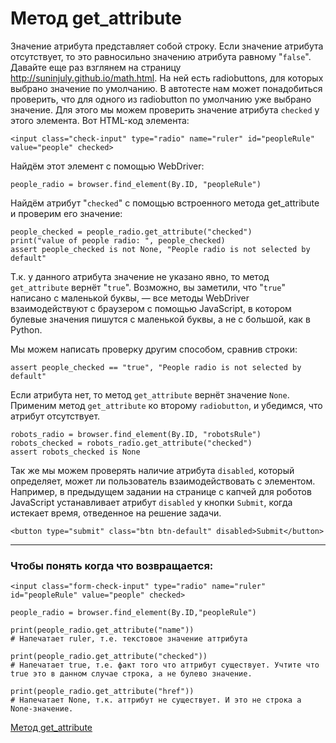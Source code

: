 # Метод get_attribute

Значение атрибута представляет собой строку. Если значение атрибута отсутствует, то это равносильно значению атрибута равному "`false`". Давайте еще раз взглянем на страницу http://suninjuly.github.io/math.html. На ней есть radiobuttons, для которых выбрано значение по умолчанию. В автотесте нам может понадобиться проверить, что для одного из radiobutton по умолчанию уже выбрано значение. Для этого мы можем проверить значение атрибута `checked` у этого элемента. Вот HTML-код элемента:

`<input class="check-input" type="radio" name="ruler" id="peopleRule" value="people" checked>`

Найдём этот элемент с помощью WebDriver:

`people_radio = browser.find_element(By.ID, "peopleRule")`

Найдём атрибут "`checked`" с помощью встроенного метода get_attribute и проверим его значение:

```
people_checked = people_radio.get_attribute("checked")
print("value of people radio: ", people_checked)
assert people_checked is not None, "People radio is not selected by default"
```

Т.к. у данного атрибута значение не указано явно, то метод `get_attribute` вернёт "`true`". Возможно, вы заметили, что "`true`" написано с маленькой буквы, — все методы WebDriver взаимодействуют с браузером с помощью JavaScript, в котором булевые значения пишутся с маленькой буквы, а не с большой, как в Python.

Мы можем написать проверку другим способом, сравнив строки:

`assert people_checked == "true", "People radio is not selected by default"`

Если атрибута нет, то метод `get_attribute` вернёт значение `None`. Применим метод `get_attribute` ко второму `radiobutton`, и убедимся, что атрибут отсутствует.

```
robots_radio = browser.find_element(By.ID, "robotsRule")
robots_checked = robots_radio.get_attribute("checked")
assert robots_checked is None
```
Так же мы можем проверять наличие атрибута `disabled`, который определяет, может ли пользователь взаимодействовать с элементом. Например, в предыдущем задании на странице с капчей для роботов JavaScript устанавливает атрибут `disabled` у кнопки `Submit`, когда истекает время, отведенное на решение задачи.

`<button type="submit" class="btn btn-default" disabled>Submit</button>`

---

###  Чтобы понять когда что возвращается:

```
<input class="form-check-input" type="radio" name="ruler" id="peopleRule" value="people" checked>

people_radio = browser.find_element(By.ID,"peopleRule")

print(people_radio.get_attribute("name"))
# Напечатает ruler, т.е. текстовое значение аттрибута

print(people_radio.get_attribute("checked"))
# Напечатает true, т.е. факт того что аттрибут существует. Учтите что true это в данном случае строка, а не булево значение.

print(people_radio.get_attribute("href"))
# Напечатает None, т.к. аттрибут не существует. И это не строка а None-значение.
```

[Метод get_attribute](https://stepik.org/lesson/165493/step/6?unit=140087)
